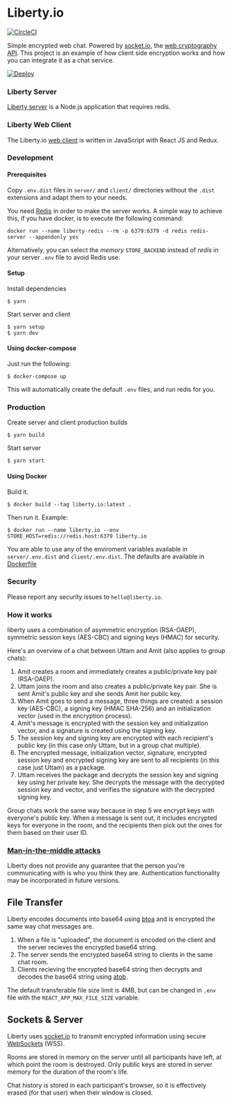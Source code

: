 # Liberty.io

[![CircleCI](https://circleci.com/gh/liberty/liberty.io.svg?style=svg)](https://circleci.com/gh/liberty/liberty.io)

Simple encrypted web chat. Powered by [socket.io](http://socket.io), the [web cryptography API](https://developer.mozilla.org/en-US/docs/Web/API/Window/crypto). This project is an example of how client side encryption works and how you can integrate it as a chat service.

[![Deploy](https://www.herokucdn.com/deploy/button.svg)](https://heroku.com/deploy)

### Liberty Server

[Liberty server](/server) is a Node.js application that requires redis.

### Liberty Web Client

The Liberty.io [web client](/client) is written in JavaScript with React JS and Redux.

### Development

#### Prerequisites

Copy `.env.dist` files in `server/` and `client/` directories without the `.dist`
extensions and adapt them to your needs.

You need [Redis](https://redis.io/) in order to make the server works.
A simple way to achieve this, if you have docker, is to execute the following
command:

```
docker run --name liberty-redis --rm -p 6379:6379 -d redis redis-server --appendonly yes
```

Alternatively, you can select the _memory_ `STORE_BACKEND` instead of _redis_
in your server `.env` file to avoid Redis use.

#### Setup

Install dependencies

```
$ yarn
```

Start server and client

```
$ yarn setup
$ yarn dev
```

#### Using docker-compose

Just run the following:

```
$ docker-compose up
```

This will automatically create the default `.env` files, and run redis for you.

### Production

Create server and client production builds

```
$ yarn build
```

Start server

```
$ yarn start
```

#### Using Docker

Build it.

```
$ docker build --tag liberty.io:latest .
```

Then run it. Example:

```
$ docker run --name liberty.io --env STORE_HOST=redis://redis.host:6379 liberty.io
```

You are able to use any of the enviroment variables available in `server/.env.dist` and `client/.env.dist`. The defaults are available in [Dockerfile](Dockerfile)

### Security

Please report any security issues to `hello@liberty.io`.

### How it works

liberty uses a combination of asymmetric encryption (RSA-OAEP), symmetric session keys (AES-CBC) and signing keys (HMAC) for security.

Here's an overview of a chat between Uttam and Amit (also applies to group chats):

1. Amit creates a room and immediately creates a public/private key pair (RSA-OAEP).
2. Uttam joins the room and also creates a public/private key pair. She is sent Amit's public key and she sends Amit her public key.
3. When Amit goes to send a message, three things are created: a session key (AES-CBC), a signing key (HMAC SHA-256) and an initialization vector (used in the encryption process).
4. Amit's message is encrypted with the session key and initialization vector, and a signature is created using the signing key.
5. The session key and signing key are encrypted with each recipient's public key (in this case only Uttam, but in a group chat multiple).
6. The encrypted message, initialization vector, signature, encrypted session key and encrypted signing key are sent to all recipients (in this case just Uttam) as a package.
7. Uttam receives the package and decrypts the session key and signing key using her private key. She decrypts the message with the decrypted session key and vector, and verifies the signature with the decrypted signing key.

Group chats work the same way because in step 5 we encrypt keys with everyone's public key. When a message is sent out, it includes encrypted keys for everyone in the room, and the recipients then pick out the ones for them based on their user ID.

### [Man-in-the-middle attacks](https://en.wikipedia.org/wiki/Man-in-the-middle_attack)

Liberty does not provide any guarantee that the person you're communicating with is who you think they are. Authentication functionality may be incorporated in future versions.

## File Transfer

Liberty encodes documents into base64 using [btoa](https://developer.mozilla.org/en-US/docs/Web/API/WindowBase64/btoa) and is encrypted the same way chat messages are.

1. When a file is "uploaded", the document is encoded on the client and the server recieves the encrypted base64 string.
2. The server sends the encrypted base64 string to clients in the same chat room.
3. Clients recieving the encrypted base64 string then decrypts and decodes the base64 string using [atob](https://developer.mozilla.org/en-US/docs/Web/API/WindowBase64/atob).

The default transferable file size limit is 4MB, but can be changed in `.env` file with the `REACT_APP_MAX_FILE_SIZE` variable.

## Sockets & Server

Liberty uses [socket.io](http://socket.io) to transmit encrypted information using secure [WebSockets](https://en.wikipedia.org/wiki/WebSocket) (WSS).

Rooms are stored in memory on the server until all participants have left, at which point the room is destroyed. Only public keys are stored in server memory for the duration of the room's life.

Chat history is stored in each participant's browser, so it is effectively erased (for that user) when their window is closed.
